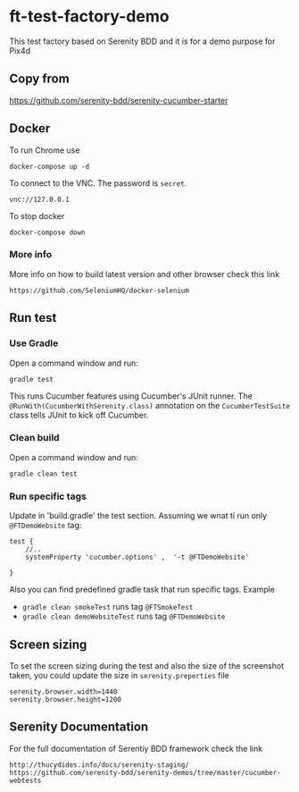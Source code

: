 # ft-test-factory-demo

This test factory based on Serenity BDD and it is for a demo purpose for Pix4d

## Copy from

https://github.com/serenity-bdd/serenity-cucumber-starter

## Docker

To run Chrome use
```
docker-compose up -d
```

To connect to the VNC. The password is `secret`.
```
vnc://127.0.0.1
```

To stop docker
```
docker-compose down
```

### More info
More info on how to build latest version and other browser check this link
```
https://github.com/SeleniumHQ/docker-selenium
```

## Run test

### Use Gradle

Open a command window and run:
```
gradle test
```
This runs Cucumber features using Cucumber's JUnit runner. The `@RunWith(CucumberWithSerenity.class)` annotation on the `CucumberTestSuite`
class tells JUnit to kick off Cucumber.

### Clean build
Open a command window and run:
```
gradle clean test
```

### Run specific tags
Update in 'build.gradle' the test section. Assuming we wnat ti run only `@FTDemoWebsite` tag:

```
test {
    //..
    systemProperty 'cucumber.options' ,  '-t @FTDemoWebsite'

}
```
Also you can find predefined gradle task that run specific tags. Example 
* `gradle clean smokeTest` runs tag `@FTSmokeTest`
* `gradle clean demoWebsiteTest` runs tag `@FTDemoWebsite`

## Screen sizing
To set the screen sizing during the test and also the size of the screenshot taken, you could update the size in `serenity.preperties` file
```
serenity.browser.width=1440
serenity.browser.height=1200
```

## Serenity Documentation
For the full documentation of Serentiy BDD framework check the link
```
http://thucydides.info/docs/serenity-staging/
https://github.com/serenity-bdd/serenity-demos/tree/master/cucumber-webtests
```
